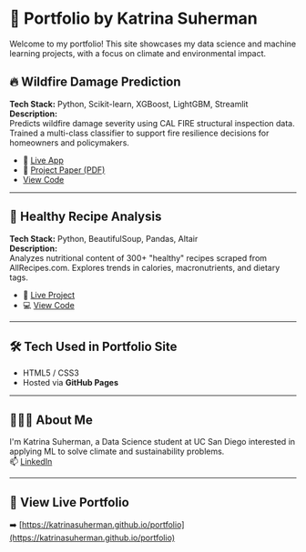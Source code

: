 # 🌟 Portfolio by Katrina Suherman

Welcome to my portfolio! This site showcases my data science and machine learning projects, with a focus on climate and environmental impact.

## 🔥 Wildfire Damage Prediction
**Tech Stack:** Python, Scikit-learn, XGBoost, LightGBM, Streamlit  
**Description:**  
Predicts wildfire damage severity using CAL FIRE structural inspection data. Trained a multi-class classifier to support fire resilience decisions for homeowners and policymakers.

- 🔗 [Live App](https://wildfiredamageprediction-duxhvpdfpga6vvafsrwm5n.streamlit.app/)
- 📄 [Project Paper (PDF)](https://github.com/katrinasuherman/portfolio/blob/main/assets/predict_fire_impact.pdf)
- [View Code](https://github.com/katrinasuherman/portfolio/blob/main/assets/codewildfire.ipynb)


---

## 🥗 Healthy Recipe Analysis
**Tech Stack:** Python, BeautifulSoup, Pandas, Altair  
**Description:**  
Analyzes nutritional content of 300+ "healthy" recipes scraped from AllRecipes.com. Explores trends in calories, macronutrients, and dietary tags.

- 🔗 [Live Project](https://katrinasuherman.github.io/HealthyRecipeAnalysis/)
- 💻 [View Code](https://katrinasuherman.github.io/portfolio/assets/codeishealthy.ipynb)

---

## 🛠️ Tech Used in Portfolio Site
- HTML5 / CSS3
- Hosted via **GitHub Pages**

---

## 👩🏻‍💻 About Me
I'm Katrina Suherman, a Data Science student at UC San Diego interested in applying ML to solve climate and sustainability problems.  
📫 [LinkedIn](https://www.linkedin.com/in/katrinasuherman)

---

## 🚀 View Live Portfolio  
➡️ [https://katrinasuherman.github.io/portfolio](https://katrinasuherman.github.io/portfolio)
